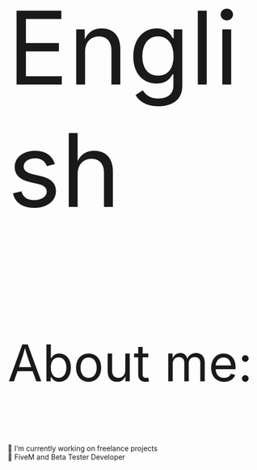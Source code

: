 <p style="font-size:200px">English</p>
<p style="font-size:100px">About me:</p>

🔭 I’m currently working on freelance projects<br>
🌱 FiveM and Beta Tester Developer

 
